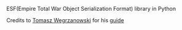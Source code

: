 ESF(Empire Total War Object Serialization Format) library in Python

Credits to [Tomasz Wegrzanowski](https://github.com/taw) for his [guide](https://t-a-w.blogspot.com/2012/03/esf-empire-total-war-object.html)
